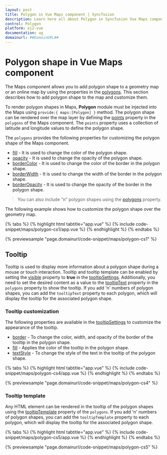 ```yaml
---
layout: post
title: Polygon in Vue Maps component | Syncfusion
description: Learn here all about Polygon in Syncfusion Vue Maps component of Syncfusion Essential JS 2 and more.
control: Polygon 
platform: ej2-vue
documentation: ug
domainurl: ##DomainURL##
---
```


# Polygon shape in Vue Maps component

The Maps component allows you to add polygon shape to a geometry map or an online map by using the properties in the [polygons](https://ej2.syncfusion.com/vue/documentation/api/maps/polygonSettingsModel/#polygons). This section describes how to add polygon shape to the map and customize them.

To render polygon shapes in Maps, **Polygon** module must be injected into the Maps using `provide:{ maps:[Polygon] }` method. The polygon shape can be rendered over the map layer by defining the [points](https://ej2.syncfusion.com/vue/documentation/api/maps/polygonSettingModel/#points) property in the `polygons` of the Maps component. The `points` property uses a collection of latitude and longitude values to define the polygon shape.

The `polygons` provides the following properties for customizing the polygon shape of the Maps component.

* [fill](https://ej2.syncfusion.com/vue/documentation/api/maps/polygonSettingModel/#fill) - It is used to change the color of the polygon shape.
* [opacity](https://ej2.syncfusion.com/vue/documentation/api/maps/polygonSettingModel/#opacity) - It is used to change the opacity of the polygon shape.
* [borderColor](https://ej2.syncfusion.com/vue/documentation/api/maps/polygonSettingModel/#bordercolor) - It is used to change the color of the border in the polygon shape.
* [borderWidth](https://ej2.syncfusion.com/vue/documentation/api/maps/polygonSettingModel/#borderwidth) - It is used to change the width of the border in the polygon shape.
* [borderOpacity](https://ej2.syncfusion.com/vue/documentation/api/maps/polygonSettingModel/#borderopacity) - It is used to change the opacity of the border in the polygon shape.

> You can also include “n” polygon shapes using the [polygons](https://ej2.syncfusion.com/vue/documentation/api/maps/polygonSettingsModel/#polygons) property.

The following example shows how to customize the polygon shape over the geometry map.

{% tabs %}
{% highlight html tabtitle="app.vue" %}
{% include code-snippet/maps/polygon-cs1/app.vue %}
{% endhighlight %}
{% endtabs %}
        
{% previewsample "page.domainurl/code-snippet/maps/polygon-cs1" %}


## Tooltip

Tooltip is used to display more information about a polygon shape during a mouse or touch interaction. Tooltip and tooltip template can be enabled by setting the [visible](https://ej2.syncfusion.com/vue/documentation/api/maps/polygonTooltipSettingsModel/#visible) property to **true** in the [tooltipSettings](https://ej2.syncfusion.com/vue/documentation/api/maps/polygonTooltipSettingsModel/). Additionally, you need to set the desired content as a value to the [tooltipText](https://ej2.syncfusion.com/vue/documentation/api/maps/polygonSettingModel/#tooltiptext) property in the `polygons` property to show the tooltip. If you add 'n' numbers of polygon shapes, you can add the `tooltipText` property to each polygon, which will display the tooltip for the associated polygon shape.

### Tooltip customization

The following properties are available in the [tooltipSettings](https://ej2.syncfusion.com/vue/documentation/api/maps/polygonTooltipSettingsModel/) to customize the appearance of the tooltip.

* [border](https://ej2.syncfusion.com/vue/documentation/api/maps/polygonTooltipSettingsModel/#border) - To change the color, width, and opacity of the border of the tooltip in the polygon shape.
* [fill](https://ej2.syncfusion.com/vue/documentation/api/maps/polygonTooltipSettingsModel/#fill) - Applies the color of the tooltip in the polygon shape.
* [textStyle](https://ej2.syncfusion.com/vue/documentation/api/maps/polygonTooltipSettingsModel/#textstyle) - To change the style of the text in the tooltip of the polygon shape.

{% tabs %}
{% highlight html tabtitle="app.vue" %}
{% include code-snippet/maps/polygon-cs4/app.vue %}
{% endhighlight %}
{% endtabs %}
        
{% previewsample "page.domainurl/code-snippet/maps/polygon-cs4" %}

### Tooltip template

Any HTML element can be rendered in the tooltip of the polygon shapes using the [tooltipTemplate](https://ej2.syncfusion.com/vue/documentation/api/maps/polygonSettingModel/#tooltiptemplate) property of the `polygons`. If you add 'n' numbers of polygon shapes, you can add the `tooltipTemplate` property to each polygon, which will display the tooltip for the associated polygon shape.

{% tabs %}
{% highlight html tabtitle="app.vue" %}
{% include code-snippet/maps/polygon-cs5/app.vue %}
{% endhighlight %}
{% endtabs %}
        
{% previewsample "page.domainurl/code-snippet/maps/polygon-cs5" %}
